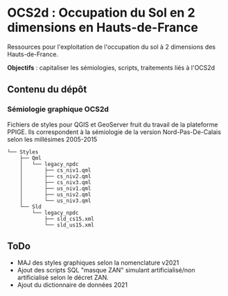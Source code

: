 # OCS2d : Occupation du Sol en 2 dimensions en Hauts-de-France

Ressources pour l'exploitation de l'occupation du sol à 2 dimensions des Hauts-de-France.

**Objectifs** : capitaliser les sémiologies, scripts, traitements liés à l'OCS2d

## Contenu du dépôt

### Sémiologie graphique OCS2d

Fichiers de styles pour QGIS et GeoServer fruit du travail de la plateforme PPIGE.
Ils correspondent à la sémiologie de la version Nord-Pas-De-Calais selon les millésimes 2005-2015
```
└── Styles
    ├── Qml
    │   └── legacy_npdc
    │       ├── cs_niv1.qml
    │       ├── cs_niv2.qml
    │       ├── cs_niv3.qml
    │       ├── us_niv1.qml
    │       ├── us_niv2.qml
    │       └── us_niv3.qml
    └── Sld
        └── legacy_npdc
            ├── sld_cs15.xml
            └── sld_us15.xml
```

## ToDo

- MAJ des styles graphiques selon la nomenclature v2021
- Ajout des scripts SQL "masque ZAN" simulant artificialisé/non artificialisé selon le décret ZAN.
- Ajout du dictionnaire de données 2021